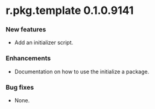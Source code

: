 # r.pkg.template 0.1.0.9141

### New features

* Add an initializer script.

### Enhancements

* Documentation on how to use the initialize a package.

### Bug fixes

* None.